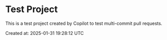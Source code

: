 # Test Project

This is a test project created by Copilot to test multi-commit pull requests.

Created at: 2025-01-31 19:28:12 UTC

